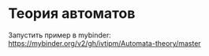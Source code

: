 # Теория автоматов

Запустить пример в mybinder: https://mybinder.org/v2/gh/ivtipm/Automata-theory/master